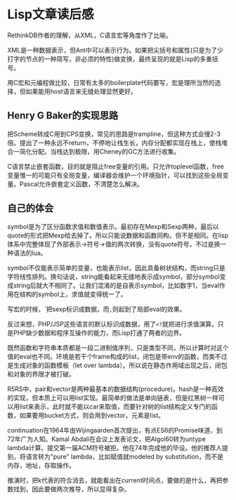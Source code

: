# Lisp文章读后感

RethinkDB作者的理解，从XML，C语言宏等角度作了比喻。

XML是一种数据表示，但Ant中可以表示行为。如果把尖括号和属性(只是为了少打字的节点的一种简写，非必须的特性)做变换，最终呈现的就是Lisp的多重括号。

用C宏和元编程做比较，日常有太多的boilerplate代码要写，宏是理所当然的选择，但如果能用host语言来无缝处理显然更好。

## Henry G Baker的实现思路

把Scheme转成C用到CPS变换，常见的思路是trampline，但这种方式会慢2-3倍。提出了一种永远不return，不停地让栈生长，内存分配都实现在栈上，使栈堆合一简化分配。当栈达到极限，用Cheney的GC方法进行收集。

C语言禁止嵌套函数，目的就是阻止free变量的引用。只允许toplevel函数，free变量惟一的可能只有全局变量，编译器会维护一个环境指针，可以找到这些全局变量。Pascal允许嵌套定义函数，不清楚怎么解决。

## 自己的体会

symbol是为了区分函数求值和数值表示。最初存在Mexp和Sexp两种，最后以quote的形式把Mexp给去掉了。所以只能说数据和函数同构，但不是相同。在lisp体系中完整体现了外部表示->符号->值的两次转换，没有quote符号，不过是换一种语法的lua。

symbol不仅能表示简单的变量，也能表示list，因此具备树状结构，而string只是字符线性排列。换句话说，string能看起来无缝地表示成symbol，部分symbol变成string后就大不相同了。让我们混淆的是自表示symbol，比如数字1，当eval作用在结构的symbol上，求值就变得统一了。

写宏的时候，\`把sexp标识成数据，而`,`则起到了局部eval的效果。

反过来想，PHP/JSP这些语言的默认标识成数据，用了`<?`就把进行求值演算。只是PHP缺少数据和程序互操作的能力，而Lisp打通了两者的边界。

既然函数和字符串本质都是一段二进制值序列，只是类型不同，所以计算时对这个值的eval也不同。环境是若干个frame构成的list，闭包是带env的函数，而类不过是生成对象的函数模板（let over lambda）。所以说在静态作用域出现之后，闭包和对象的界限才被打破。

R5RS中，pair和vector是两种最基本的数据结构(procedure)。hash是一种高效的实现，但本质上可以用list实现。最简单的做法是单向链表，但是红黑树一样可以用list来表示，此时就不能以car来取值，而要针对树的list结构定义专门的函数，如果要用bucket方式，则会用到vector，元素是list。

continuation在1964年由Wijingaarden首次提出，有点ES6的Promise味道，到72年广为人知。Kamal Abdali在会议上发表论文，把Algol60转为untype lambda计算。提交第一届ACM符号被拒。他在74年完成他的毕设。他的推荐人提到，将语言转为"pure" lambda，比如赋值就modeled by substitution，而不是内存，地址，存取操作。

推演时，把k代表的符合消去，就能看出在current时间点，要做的是什么，再把参数找到，因此要做两次推导，所以显得复杂。
